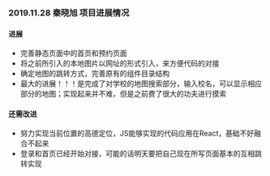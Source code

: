 ### 2019.11.28 秦晓旭 项目进展情况  

#### 进展  
- 完善静态页面中的首页和预约页面  
- 将之前所引入的本地图片以网址的形式引入，来方便代码的对接  
- 确定地图的跳转方式，完善原有的组件目录结构  
- 最大的进展！！！是完成了对学校的地图搜索部分，输入校名，可以显示相应部分的地图；实现起来并不难，但是之前费了很大的功夫进行摸索  
  
#### 还需改进  
- 努力实现当前位置的高德定位，JS能够实现的代码应用在React，基础不好融合不起来    
- 登录和首页已经开始对接，可能的话明天要把自己现在所写页面基本的互相跳转实现
